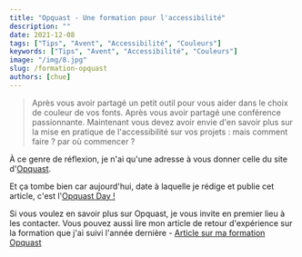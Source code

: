 ```yaml
---
title: "Opquast - Une formation pour l'accessibilité"
description: ""
date: 2021-12-08
tags: ["Tips", "Avent", "Accessibilité", "Couleurs"]
keywords: ["Tips", "Avent", "Accessibilité", "Couleurs"]
image: "/img/8.jpg"
slug: /formation-opquast
authors: [chue]
---
```


> Après vous avoir partagé un petit outil pour vous aider dans le choix de couleur de vos fonts.
> Après vous avoir partagé une conférence passionnante.
> Maintenant vous devez avoir envie d'en savoir plus sur la mise en pratique de l'accessibilité sur vos projets : mais comment faire ? par où commencer ?

<!--truncate-->

À ce genre de réflexion, je n'ai qu'une adresse à vous donner celle du site d'[Opquast](https://www.opquast.com).

Et ça tombe bien car aujourd'hui, date à laquelle je rédige et publie cet article, c'est l'[Opquast Day !](https://www.opquast.com/opquast-day-n9-le-8-decembre-2021/)

Si vous voulez en savoir plus sur Opquast, je vous invite en premier lieu à les contacter. Vous pouvez aussi lire mon article de retour d'expérience sur la formation que j'ai suivi l'année dernière - [Article sur ma formation Opquast](/blog/opquast)
